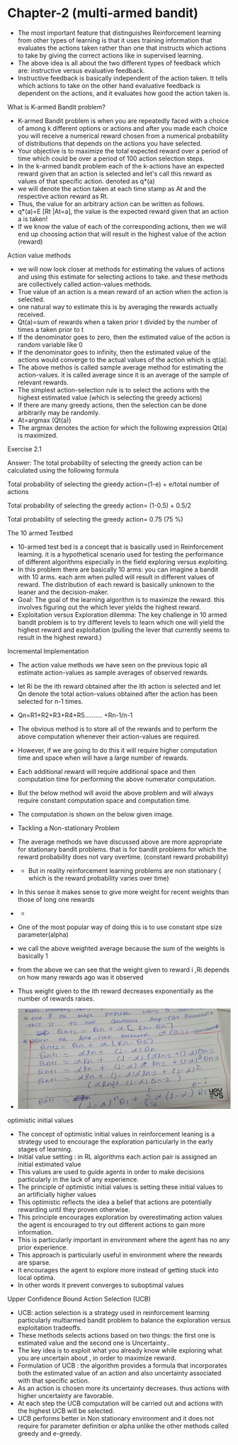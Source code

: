 # Chapter-2 (multi-armed bandit)

- The most important feature that distinguishes Reinforcement learning from other types of learning is that it uses training information that evaluates the actions taken rather than one that instructs which actions to take by giving the correct actions like in supervised learning.
- The above idea is all about the two different types of feedback which are: instructive versus evaluative feedback.
- Instructive feedback is basically independent of the action taken. It tells which actions to take on the other hand evaluative feedback is dependent on the actions, and it evaluates how good the action taken is.

What is K-armed Bandit problem?

- K-armed Bandit problem is when you are repeatedly faced with a choice of among k different options or actions and after you made each choice you will receive a numerical reward chosen from a numerical probability of distributions that depends on the actions you have selected.
- Your objective is to maximize the total expected reward over a period of time which could be over a period of 100 action selection steps.
- In the k-armed bandit problem each of the k-actions have an expected reward given that an action is selected and let's call this reward as values of that specific action. denoted as q*(a)
- we will denote the action taken at each time stamp as At and the respective action reward as Rt.
- Thus, the value for an arbitrary action can be written as follows.
- q*(a)=E [Rt |At=a], the value is the expected reward given that an action a is taken!
- If we know the value of each of the corresponding actions, then we will end up choosing action that will result in the highest value of the action (reward)


Action value methods 

- we will now look closer at methods for estimating the values of actions and using this estimate for selecting actions to take. and these methods are collectively called action-values methods.
- True value of an action is a mean reward of an action when the action is selected.
- one natural way to estimate this is by averaging the rewards actually received.
- Qt(a)=sum of rewards when a taken prior t divided by the number of times a taken prior to t
- If the denominator goes to zero, then the estimated value of the action is random variable like 0
- If the denominator goes to infinity, then the estimated value of the actions would converge to the actual values of the action which is qt(a).
- The above methos is called sample average method for estimating the action-values. it is called average since it is an average of the sample of relevant rewards.
- The simplest action-selection rule is to select the actions with the highest estimated value (which is selecting the greedy actions)
- If there are many greedy actions, then the selection can be done arbitrarily may be randomly.
- At=argmax (Qt(a))
- The argmax denotes the action for which the following expression Qt(a) is maximized.


Exercise 2.1

Answer: The total probability of selecting the greedy action can be calculated using the following formula

Total probability of selecting the greedy action=(1-e) + e/total number of actions 

Total probability of selecting the greedy action= (1-0.5) + 0.5/2

Total probability of selecting the greedy action= 0.75 (75 %)

The 10 armed Testbed

- 10-armed test bed is a concept that is basically used in Reinforcement learning. it is a hypothetical scenario used for testing the performance of different algorithms especially in the field exploring versus exploiting.
- In this problem there are basically 10 arms: you can imagine a bandit with 10 arms. each arm when pulled will result in different values of reward. The distribution of each reward is basically unknown to the leaner and the decision-maker.
- Goal: The goal of the learning algorithm is to maximize the reward. this involves figuring out the which lever yields the highest reward.
- Exploitation versus Exploration dilemma: The key challenge in 10 armed bandit problem is to try different levels to learn which one will yield the highest reward and exploitation (pulling the lever that currently seems to result in the highest reward.)


Incremental Implementation 

- The action value methods we have seen on the previous topic all estimate action-values as sample averages of observed rewards.
- let Ri be the ith reward obtained after the ith action is selected and let Qn denote the total action-values obtained after the action has been selected for n-1 times.
- Qn=R1+R2+R3+R4+R5………. +Rn-1/n-1
- The obvious method is to store all of the rewards and to perform the above computation whenever their action-values are required.
- However, if we are going to do this it will require higher computation time and space when will have a large number of rewards.
- Each additional reward will require additional space and then computation time for performing the above numerator computation.
- But the below method will avoid the above problem and will always require constant computation space and computation time.
- The computation is shown on the below given image.

- 
  Tackling a Non-stationary Problem

- The average methods we have discussed above are more appropriate for stationary bandit problems. that is for bandit problems for which the reward probability does not vary overtime. (constant reward probability)
- - But in reality reinforcement learning problems are non stationary ( which is the reward probability varies over time)
- In this sense it makes sense to give more weight for recent weights than those of long one rewards
- - 
- One of the most popular way of doing this is to use constant stpe size parameter(alpha)

- we call the above weighted average because the sum of the weights is basically 1
- from the above we can see that the weight given to reward i ,Ri depends on how many rewards ago was it observed
- Thus weight given to the ith reward decreases exponentially as the number of rewards raises.

- ![what is Reinforcement learning](/Images/reee.jpg "Optional title attribute")


optimistic initial values 

- The concept of optimistic initial values in reinforcement leaning is a strategy used to encourage the exploration particularly in the early stages of learning.
- Initial value setting : in RL algorithms each action pair is assigned an initial estimated value
- This values are used to guide agents in order to make decisions particularly in the lack of any experience.
- The principle of optimistic initial values is setting these initial values to an artificially higher values
- This optimistic reflects the idea a belief that actions are potentially rewarding until they proven otherwise.
- This principle encourages exploration by overestimating action values the agent is encouraged to try out different actions to gain more information.
- This is particularly important in environment where the agent has no any prior experience.
- This approach is particularly useful in environment where the rewards are sparse.
- It encourages the agent to explore more instead of getting stuck into local optima.
- In other words it prevent converges to suboptimal values


Upper Confidence Bound Action Selection (UCB)

- UCB: action selection is a strategy used in reinforcement learning particularly multiarmed bandit problem to balance the exploration versus exploitation tradeoffs.
- These methods selects actions based on two things: the first one is estimated value and the second one is Uncertainty..
- The key idea is to exploit what you already know while exploring what you are uncertain about , in order to maximize reward.
- Formulation of UCB : the algorithm provides a formula that incorporates both the estimated value of an action and also uncertainty associated with that specific action.
- As an action is chosen more its uncertainty decreases. thus actions with higher uncertainty are favorable.
- At each step the UCB computation will be carried out and actions with the highest UCB will be selected.
- UCB performs better in Non stationary environment and it does not require for parameter definition or alpha unlike the other methods called greedy and e-greedy.
